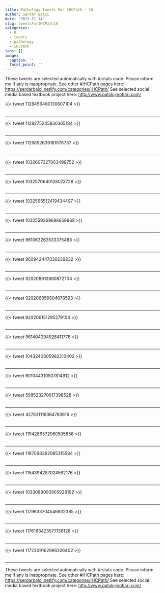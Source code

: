 ```yaml
---
title: Pathology Tweets For IHCPath - 16
author: Serdar Balci
date: '2019-11-14'
slug: tweetsForIHCPath16
categories:
  - R
  - tweets
  - pathology
  - IHCPath
tags: []
image:
  caption: ''
  focal_point: ''
---
```



These tweets are selected automatically with #rstats code. Please inform me if any is inappropriate.
See other #IHCPath pages here: https://serdarbalci.netlify.com/categories/IHCPath/ 
See selected social media based textbook project here: http://www.patolojinotlari.com/

{{< tweet 1128456460130607104 >}}
<br>
<br>
<hr>
{{< tweet 1128275245830365184 >}}
<br>
<br>
<hr>
{{< tweet 1126852636181876737 >}}
<br>
<br>
<hr>
{{< tweet 1032607327063498752 >}}
<br>
<br>
<hr>
{{< tweet 1032570640128073728 >}}
<br>
<br>
<hr>
{{< tweet 1032565512419434497 >}}
<br>
<br>
<hr>
{{< tweet 1032559269688659968 >}}
<br>
<br>
<hr>
{{< tweet 961063263533375488 >}}
<br>
<br>
<hr>
{{< tweet 960942447030239232 >}}
<br>
<br>
<hr>
{{< tweet 920208613980872704 >}}
<br>
<br>
<hr>
{{< tweet 920206859604078593 >}}
<br>
<br>
<hr>
{{< tweet 920206151295279104 >}}
<br>
<br>
<hr>
{{< tweet 961404394926411776 >}}
<br>
<br>
<hr>
{{< tweet 1043240605982310402 >}}
<br>
<br>
<hr>
{{< tweet 601044310507814912 >}}
<br>
<br>
<hr>
{{< tweet 598523270917398528 >}}
<br>
<br>
<hr>
{{< tweet 427831116364783616 >}}
<br>
<br>
<hr>
{{< tweet 1194286572960505856 >}}
<br>
<br>
<hr>
{{< tweet 1187068392085315584 >}}
<br>
<br>
<hr>
{{< tweet 1154394287024562176 >}}
<br>
<br>
<hr>
{{< tweet 1033089093905928192 >}}
<br>
<br>
<hr>
{{< tweet 1179633704546832385 >}}
<br>
<br>
<hr>
{{< tweet 1176163425577136128 >}}
<br>
<br>
<hr>
{{< tweet 1172309162996326402 >}}
<br>
<br>
<hr>


These tweets are selected automatically with #rstats code. Please inform me if any is inappropriate.
See other #IHCPath pages here: https://serdarbalci.netlify.com/categories/IHCPath/ 
See selected social media based textbook project here: http://www.patolojinotlari.com/
